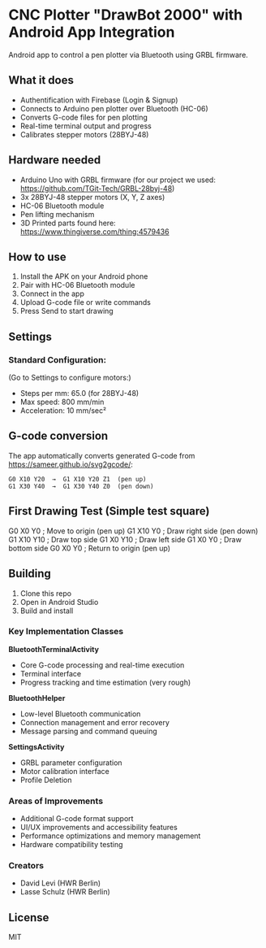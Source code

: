 # CNC Plotter "DrawBot 2000" with Android App Integration

Android app to control a pen plotter via Bluetooth using GRBL firmware.

## What it does

- Authentification with Firebase (Login & Signup)
- Connects to Arduino pen plotter over Bluetooth (HC-06)
- Converts G-code files for pen plotting 
- Real-time terminal output and progress
- Calibrates stepper motors (28BYJ-48)

## Hardware needed

- Arduino Uno with GRBL firmware (for our project we used: https://github.com/TGit-Tech/GRBL-28byj-48)
- 3x 28BYJ-48 stepper motors (X, Y, Z axes)
- HC-06 Bluetooth module
- Pen lifting mechanism
- 3D Printed parts found here: https://www.thingiverse.com/thing:4579436

## How to use

1. Install the APK on your Android phone
2. Pair with HC-06 Bluetooth module
3. Connect in the app
4. Upload G-code file or write commands
5. Press Send to start drawing

## Settings

### Standard Configuration:
(Go to Settings to configure motors:)
- Steps per mm: 65.0 (for 28BYJ-48)
- Max speed: 800 mm/min
- Acceleration: 10 mm/sec²

## G-code conversion

The app automatically converts generated G-code from https://sameer.github.io/svg2gcode/:
```
G0 X10 Y20  →  G1 X10 Y20 Z1  (pen up)
G1 X30 Y40  →  G1 X30 Y40 Z0  (pen down)
```
## First Drawing Test (Simple test square)

G0 X0 Y0      ; Move to origin (pen up)
G1 X10 Y0     ; Draw right side (pen down) 
G1 X10 Y10    ; Draw top side
G1 X0 Y10     ; Draw left side
G1 X0 Y0      ; Draw bottom side
G0 X0 Y0      ; Return to origin (pen up)

## Building

1. Clone this repo
2. Open in Android Studio
3. Build and install


### Key Implementation Classes

**BluetoothTerminalActivity**
- Core G-code processing and real-time execution
- Terminal interface
- Progress tracking and time estimation (very rough)

**BluetoothHelper** 
- Low-level Bluetooth communication
- Connection management and error recovery
- Message parsing and command queuing

**SettingsActivity**
- GRBL parameter configuration
- Motor calibration interface
- Profile Deletion

### Areas of Improvements
- Additional G-code format support
- UI/UX improvements and accessibility features
- Performance optimizations and memory management
- Hardware compatibility testing

### Creators

- David Levi (HWR Berlin)
- Lasse Schulz (HWR Berlin)
  
## License

MIT

